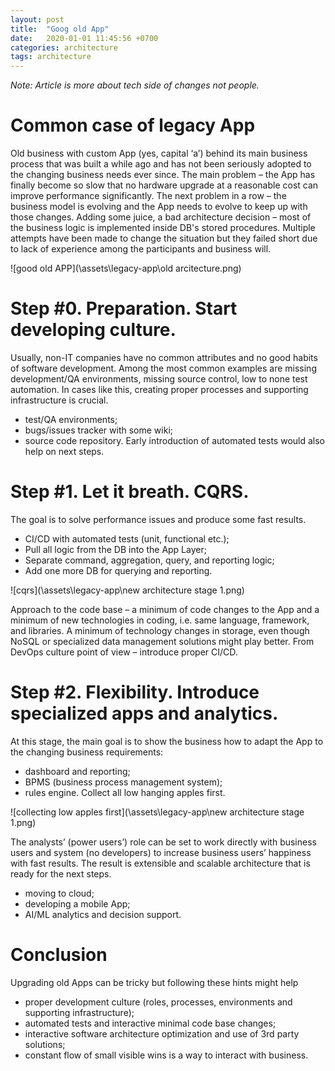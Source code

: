 ```yaml
---
layout: post
title:  "Goog old App"
date:   2020-01-01 11:45:56 +0700
categories: architecture
tags: architecture
---
```

*Note: Article is more about tech side of changes not people.*

# Common case of legacy App
Old business with custom App (yes, capital ‘a’) behind its main business process that was built a while ago and has not been seriously adopted to the changing business needs ever since.
The main problem – the App has finally become so slow that no hardware upgrade at a reasonable cost can improve performance significantly. The next problem in a row – the business model is evolving and the App needs to evolve to keep up with those changes. 
Adding some juice, a bad architecture decision – most of the business logic is implemented inside DB's stored procedures.
Multiple attempts have been made to change the situation but they failed short due to lack of experience among the participants and business will.

![good old APP](\assets\legacy-app\old arcitecture.png)

# Step #0. Preparation. Start developing culture.
Usually, non-IT companies have no common attributes and no good habits of software development. Among the most common examples are missing development/QA environments, missing source control, low to none test automation. In cases like this, creating proper processes and supporting infrastructure is crucial. 
* test/QA environments;
* bugs/issues tracker with some wiki;
* source code repository.
Early introduction of automated tests would also help on next steps.

# Step #1. Let it breath. CQRS.
The goal is to solve performance issues and produce some fast results.
* CI/CD with automated tests (unit, functional etc.);
* Pull all logic from the DB into the App Layer;
* Separate command, aggregation, query, and reporting logic;
* Add one more DB for querying and reporting.

![cqrs](\assets\legacy-app\new architecture stage 1.png)

Approach to the code base – a minimum of code changes to the App and a minimum of new technologies in coding, i.e. same language, framework, and libraries. A minimum of technology changes in storage, even though NoSQL or specialized data management solutions might play better. From DevOps culture point of view – introduce proper CI/CD.

# Step #2. Flexibility. Introduce specialized apps and analytics.
At this stage, the main goal is to show the business how to adapt the App to the changing business requirements:
* dashboard and reporting;
* BPMS (business process management system);
* rules engine.
Collect all low hanging apples first.

![collecting low apples first](\assets\legacy-app\new architecture stage 1.png)

The analysts’ (power users’) role can be set to work directly with business users and system (no developers) to increase business users’ happiness with fast results.
The result is extensible and scalable architecture that is ready for the next steps.

* moving to cloud;
* developing a mobile App;
* AI/ML analytics and decision support.

# Conclusion
Upgrading old Apps can be tricky but following these hints might help
* proper development culture (roles, processes, environments and supporting infrastructure);
* automated tests and interactive minimal code base changes;
* interactive software architecture optimization and use of 3rd party solutions;
* constant flow of small visible wins is a way to interact with business.